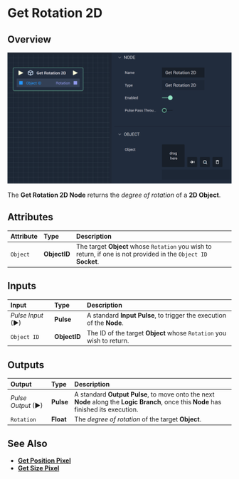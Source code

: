 # Get Rotation 2D

## Overview

![The Get Rotation 2D Node.](../../../.gitbook/assets/getrotationpixel.png)

The **Get Rotation 2D Node** returns the _degree of rotation_ of a **2D Object**.

## Attributes

| Attribute | Type | Description |
| :--- | :--- | :--- |
| `Object` | **ObjectID** | The target **Object** whose `Rotation` you wish to return, if one is not provided in the `Object ID` **Socket**. |

## Inputs

| Input | Type | Description |
| :--- | :--- | :--- |
| _Pulse Input_ \(►\) | **Pulse** | A standard **Input Pulse**, to trigger the execution of the **Node**. |
| `Object ID` | **ObjectID** | The ID of the target **Object** whose `Rotation` you wish to return. |

## Outputs

| Output | Type | Description |
| :--- | :--- | :--- |
| _Pulse Output_ \(►\) | **Pulse** | A standard **Output Pulse**, to move onto the next **Node** along the **Logic Branch**, once this **Node** has finished its execution. |
| `Rotation` | **Float** | The _degree of rotation_ of the target **Object**. |

## See Also

* [**Get Position Pixel**](get-position-pixel.md)
* [**Get Size Pixel**](get-size-pixel.md)

